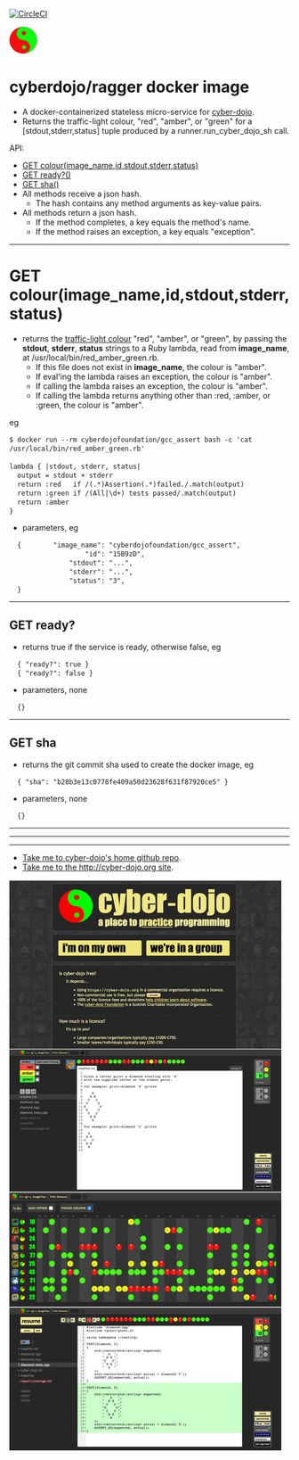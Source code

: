 [![CircleCI](https://circleci.com/gh/cyber-dojo/ragger.svg?style=svg)](https://circleci.com/gh/cyber-dojo/ragger)

<img src="https://raw.githubusercontent.com/cyber-dojo/nginx/master/images/home_page_logo.png"
alt="cyber-dojo yin/yang logo" width="50px" height="50px"/>

# cyberdojo/ragger docker image

- A docker-containerized stateless micro-service for [cyber-dojo](http://cyber-dojo.org).
- Returns the traffic-light colour, "red", "amber", or "green" for a
[stdout,stderr,status] tuple produced by a runner.run_cyber_dojo_sh call.

API:
  * [GET colour(image_name,id,stdout,stderr,status)](#get-colourimage_nameidstdoutstderrstatus)
  * [GET ready?()](#get-ready)
  * [GET sha()](#get-sha)
  * All methods receive a json hash.
    * The hash contains any method arguments as key-value pairs.
  * All methods return a json hash.
    * If the method completes, a key equals the method's name.
    * If the method raises an exception, a key equals "exception".

- - - -

# GET colour(image_name,id,stdout,stderr,status)
- returns the [traffic-light colour](http://blog.cyber-dojo.org/2014/10/cyber-dojo-traffic-lights.html) "red", "amber", or "green", by passing the **stdout**, **stderr**, **status**
strings to a Ruby lambda, read from **image_name**, at /usr/local/bin/red_amber_green.rb.
  * If this file does not exist in **image_name**, the colour is "amber".
  * If eval'ing the lambda raises an exception, the colour is "amber".
  * If calling the lambda raises an exception, the colour is "amber".
  * If calling the lambda returns anything other than :red, :amber, or :green, the colour is "amber".

eg
```
$ docker run --rm cyberdojofoundation/gcc_assert bash -c 'cat /usr/local/bin/red_amber_green.rb'

lambda { |stdout, stderr, status|
  output = stdout + stderr
  return :red   if /(.*)Assertion(.*)failed./.match(output)
  return :green if /(All|\d+) tests passed/.match(output)
  return :amber
}
```

- parameters, eg
```
  {        "image_name": "cyberdojofoundation/gcc_assert",
                   "id": "15B9zD",
               "stdout": "...",
               "stderr": "...",
               "status": "3",
  }
```

- - - -

## GET ready?
- returns true if the service is ready, otherwise false, eg
```
  { "ready?": true }
  { "ready?": false }
```
- parameters, none
```
  {}
```

- - - -

## GET sha
- returns the git commit sha used to create the docker image, eg
```
  { "sha": "b28b3e13c0778fe409a50d23628f631f87920ce5" }
```
- parameters, none
```
  {}
```

- - - -
- - - -

- - - -

* [Take me to cyber-dojo's home github repo](https://github.com/cyber-dojo/cyber-dojo).
* [Take me to the http://cyber-dojo.org site](http://cyber-dojo.org).

![cyber-dojo.org home page](https://github.com/cyber-dojo/cyber-dojo/blob/master/shared/home_page_snapshot.png)
